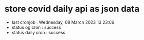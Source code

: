 # store covid daily api as json data

- last cronjob : Wednesday, 08 March 2023 13:23:06
- status og cron : success
- status daily cron : success
      
      